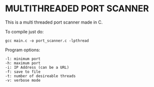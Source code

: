 MULTITHREADED PORT SCANNER
==========================

This is a multi threaded port scanner made in C.

To compile just do:

`gcc main.c -o port_scanner.c -lpthread`

Program options:

```
-l: minimum port
-h: maximum port
-i: IP Address (can be a URL)
-f: save to file
-t: number of desireable threads
-v: verbose mode
```

